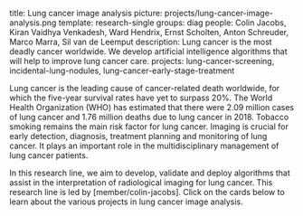 title: Lung cancer image analysis
picture: projects/lung-cancer-image-analysis.png
template: research-single
groups: diag
people: Colin Jacobs, Kiran Vaidhya Venkadesh, Ward Hendrix, Ernst Scholten, Anton Schreuder, Marco Marra, Sil van de Leemput
description: Lung cancer is the most deadly cancer worldwide. We develop artificial intelligence algorithms that will help to improve lung cancer care.
projects: lung-cancer-screening, incidental-lung-nodules, lung-cancer-early-stage-treatment

Lung cancer is the leading cause of cancer-related death worldwide, for which the five-year survival rates have yet to surpass 20%. The World Health Organization (WHO) has estimated that there were 2.09 million cases of lung cancer and 1.76 million deaths due to lung cancer in 2018. Tobacco smoking remains the main risk factor for lung cancer. Imaging is crucial for early detection, diagnosis, treatment planning and monitoring of lung cancer. It plays an important role in the multidisciplinary management of lung cancer patients.

In this research line, we aim to develop, validate and deploy algorithms that assist in the interpretation of radiological imaging for lung cancer. This research line is led by [member/colin-jacobs]. Click on the cards below to learn about the various projects in lung cancer image analysis.
